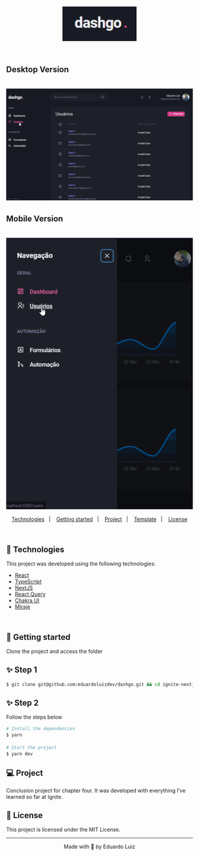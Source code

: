 <p align="center">
  <img alt="watchme" src=".github/logo.png" width="200px">
</p>

<br />

<h2>Desktop Version</h2>
<h1 align="center">  
    <img alt="app" title="app" src=".github/app.gif" />
</h1>

<h2>Mobile Version</h2>
<h1 align="center">
    <img alt="app" title="app" src=".github/app-mobile.gif" align="center" />
</h1>

<p align="center">
  <a href="#technologies">Technologies</a>&nbsp;&nbsp;&nbsp;|&nbsp;&nbsp;&nbsp;
  <a href="#-layout">Getting started</a>&nbsp;&nbsp;&nbsp;|&nbsp;&nbsp;&nbsp;
  <a href="#-project">Project</a>&nbsp;&nbsp;&nbsp;|&nbsp;&nbsp;&nbsp;
  <a href="#-layout">Template</a>&nbsp;&nbsp;&nbsp;|&nbsp;&nbsp;&nbsp;
  <a href="#-license">License</a>
</p>

<br>

## 🧪 Technologies

This project was developed using the following technologies:

- [React](https://reactjs.org)
- [TypeScript](https://www.typescriptlang.org/)
- [NextJS](https://nextjs.org/)
- [React Query](https://react-query.tanstack.com/)
- [Chakra UI](https://chakra-ui.com/)
- [Miraje](https://miragejs.com/)

<br>

## 🚀 Getting started

Clone the project and access the folder

## ✨ Step 1

```bash
$ git clone git@github.com:eduardoluizdev/dashgo.git && cd ignite-nextjs-blog
```

## ✨ Step 2

Follow the steps below

```bash
# Install the dependencies
$ yarn

# Start the project
$ yarn dev
```

## 💻 Project

Conclusion project for chapter four. It was developed with everything I’ve learned so far at Ignite.

## 📝 License

This project is licensed under the MIT License.

---

<p align="center">Made with 💜 by Eduardo Luiz</p>
